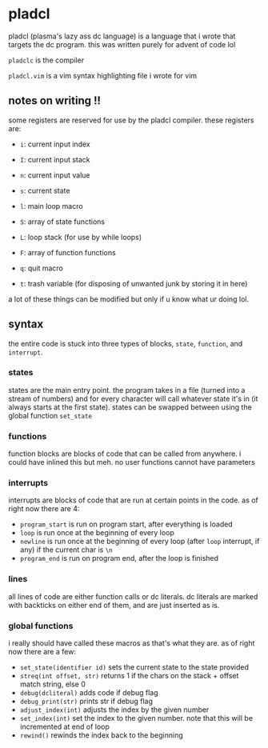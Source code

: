 # pladcl

pladcl (plasma's lazy ass dc language) is a language that i wrote that targets the dc program.
this was written purely for advent of code lol

`pladclc` is the compiler

`pladcl.vim` is a vim syntax highlighting file i wrote for vim


## notes on writing !!

some registers are reserved for use by the pladcl compiler. these registers are:

- `i`: current input index
- `I`: current input stack
- `n`: current input value
- `s`: current state
- `l`: main loop macro
- `S`: array of state functions

- `L`: loop stack (for use by while loops)
- `F`: array of function functions
- `q`: quit macro

- `t`: trash variable (for disposing of unwanted junk by storing it in here)

a lot of these things can be modified but only if u know what ur doing lol.

## syntax

the entire code is stuck into three types of blocks, `state`, `function`, and `interrupt`.

### states

states are the main entry point. the program takes in a file (turned into a stream of numbers) and for every character will call whatever state it's in (it always starts at the first state).
states can be swapped between using the global function `set_state`

### functions

function blocks are blocks of code that can be called from anywhere.
i could have inlined this but meh.
no user functions cannot have parameters

### interrupts

interrupts are blocks of code that are run at certain points in the code.
as of right now there are 4:
- `program_start` is run on program start, after everything is loaded
- `loop` is run once at the beginning of every loop
- `newline` is run once at the beginning of every loop (after `loop` interrupt, if any) if the current char is `\n`
- `program_end` is run on program end, after the loop is finished

### lines
all lines of code are either function calls or dc literals.
dc literals are marked with backticks on either end of them, and are just inserted as is.

### global functions

i really should have called these macros as that's what they are.
as of right now there are a few:
 - `set_state(identifier id)` sets the current state to the state provided
 - `streq(int offset, str)` returns 1 if the chars on the stack + offset match string, else 0
 - `debug(dcliteral)` adds code if debug flag
 - `debug_print(str)` prints str if debug flag
 - `adjust_index(int)` adjusts the index by the given number
 - `set_index(int)`    set the index to the given number. note that this will be incremented at end of loop
 - `rewind()` rewinds the index back to the beginning
